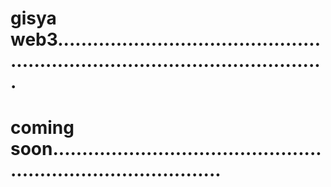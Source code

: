 # gisya web3...................................................................................................
# coming soon..................................................................................
